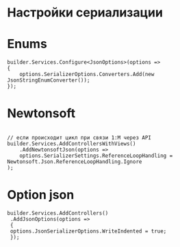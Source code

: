 # Настройки сериализации

# Enums

```Csharp
builder.Services.Configure<JsonOptions>(options =>
{
    options.SerializerOptions.Converters.Add(new JsonStringEnumConverter());
});
```

# Newtonsoft

```Csharp

// если происходит цикл при связи 1:M через API
builder.Services.AddControllersWithViews()
    .AddNewtonsoftJson(options =>
    options.SerializerSettings.ReferenceLoopHandling = Newtonsoft.Json.ReferenceLoopHandling.Ignore
);
```

# Option json

```Csharp
builder.Services.AddControllers()
 .AddJsonOptions(options =>
 {
 options.JsonSerializerOptions.WriteIndented = true;
 });
```














